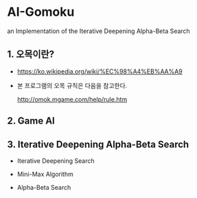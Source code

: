# AI-Gomoku
an Implementation of the Iterative Deepening Alpha-Beta Search

## 1. 오목이란?
* https://ko.wikipedia.org/wiki/%EC%98%A4%EB%AA%A9

* 본 프로그램의 오목 규칙은 다음을 참고한다.

    http://omok.mgame.com/help/rule.htm

## 2. Game AI

## 3. Iterative Deepening Alpha-Beta Search

* Iterative Deepening Search

* Mini-Max Algorithm

* Alpha-Beta Search
